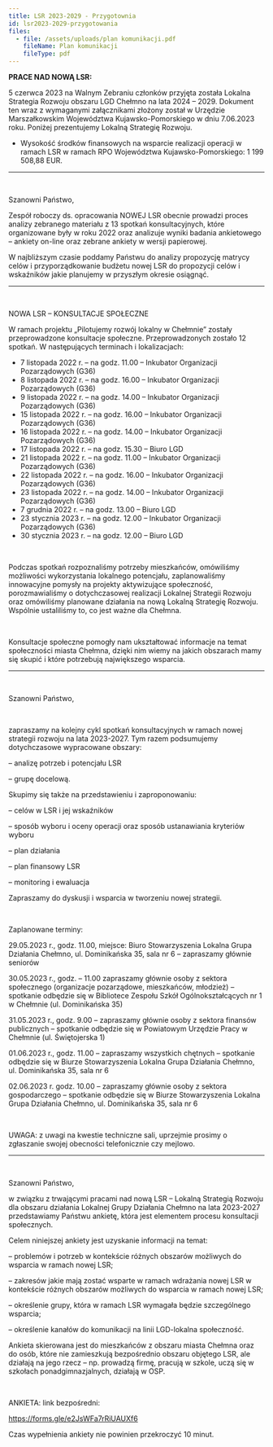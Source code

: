 ```yaml
---
title: LSR 2023-2029 - Przygotownia
id: lsr2023-2029-przygotowania
files:
  - file: /assets/uploads/plan komunikacji.pdf
    fileName: Plan komunikacji
    fileType: pdf
---
```

**PRACE NAD NOWĄ LSR:**

5 czerwca 2023 na Walnym Zebraniu członków przyjęta została Lokalna Strategia Rozwoju obszaru LGD Chełmno na lata 2024 – 2029. Dokument ten wraz z wymaganymi załącznikami złożony został w Urzędzie Marszałkowskim Województwa Kujawsko-Pomorskiego w dniu 7.06.2023 roku. Poniżej prezentujemy Lokalną Strategię Rozwoju.

* Wysokość środków finansowych na wsparcie realizacji operacji w ramach LSR w ramach RPO Województwa Kujawsko-Pomorskiego: 1 199 508,88 EUR.

<hr>

<br>

Szanowni Państwo,

Zespół roboczy ds. opracowania NOWEJ LSR obecnie prowadzi proces analizy zebranego materiału z 13 spotkań konsultacyjnych, które organizowane były w roku 2022 oraz analizuje wyniki badania ankietowego – ankiety on-line oraz zebrane ankiety w wersji papierowej.

W najbliższym czasie poddamy Państwu do analizy propozycję matrycy celów i przyporządkowanie budżetu nowej LSR do propozycji celów i wskaźników jakie planujemy w przyszłym okresie osiągnąć.

<hr>

<br>

NOWA LSR – KONSULTACJE SPOŁECZNE

W ramach projektu „Pilotujemy rozwój lokalny w Chełmnie” zostały przeprowadzone konsultacje społeczne. Przeprowadzonych zostało 12 spotkań. W następujących terminach i lokalizacjach:  

* 7 listopada 2022 r. – na godz. 11.00 – Inkubator Organizacji Pozarządowych (G36) 
* 8 listopada 2022 r. – na godz. 16.00 – Inkubator Organizacji Pozarządowych (G36)
* 9 listopada 2022 r. – na godz. 14.00 – Inkubator Organizacji Pozarządowych (G36)
* 15 listopada 2022 r. – na godz. 16.00 – Inkubator Organizacji Pozarządowych (G36)
* 16 listopada 2022 r. – na godz. 14.00 – Inkubator Organizacji Pozarządowych (G36)
* 17 listopada 2022 r. – na godz. 15.30 – Biuro LGD 
* 21 listopada 2022 r. – na godz. 11.00 – Inkubator Organizacji Pozarządowych (G36)
* 22 listopada 2022 r. – na godz. 16.00 – Inkubator Organizacji Pozarządowych (G36) 
* 23 listopada 2022 r. – na godz. 14.00 – Inkubator Organizacji Pozarządowych (G36) 
* 7 grudnia 2022 r. – na godz. 13.00 – Biuro LGD 
* 23 stycznia 2023 r. – na godz. 12.00 – Inkubator Organizacji Pozarządowych (G36) 
* 30 stycznia 2023 r. – na godz. 12.00 – Biuro LGD 

<br>

Podczas spotkań rozpoznaliśmy potrzeby mieszkańców, omówiliśmy możliwości wykorzystania lokalnego potencjału, zaplanowaliśmy innowacyjne pomysły na projekty aktywizujące społeczność, porozmawialiśmy o dotychczasowej realizacji Lokalnej Strategii Rozwoju oraz omówiliśmy planowane działania na nową Lokalną Strategię Rozwoju. Wspólnie ustaliliśmy to, co jest ważne dla Chełmna.

<br>

Konsultacje społeczne pomogły nam ukształtować informacje na temat społeczności miasta Chełmna, dzięki nim wiemy na jakich obszarach mamy się skupić i które potrzebują największego wsparcia.

<hr>

<br>

Szanowni Państwo,

<br>

zapraszamy na kolejny cykl spotkań konsultacyjnych w ramach nowej strategii rozwoju na lata 2023-2027. Tym razem podsumujemy dotychczasowe wypracowane obszary:

– analizę potrzeb i potencjału LSR

– grupę docelową.

Skupimy się także na przedstawieniu i zaproponowaniu:

– celów w LSR i jej wskaźników

– sposób wyboru i oceny operacji oraz sposób ustanawiania kryteriów wyboru

– plan działania

– plan finansowy LSR

– monitoring i ewaluacja

Zapraszamy do dyskusji i wsparcia w tworzeniu nowej strategii.

<br>

Zaplanowane terminy:

29.05.2023 r., godz. 11.00, miejsce: Biuro Stowarzyszenia Lokalna Grupa Działania Chełmno, ul. Dominikańska 35, sala nr 6 – zapraszamy głównie seniorów

30.05.2023 r., godz. – 11.00 zapraszamy głównie osoby z sektora społecznego (organizacje pozarządowe, mieszkańców, młodzież) – spotkanie odbędzie się w Bibliotece Zespołu Szkół Ogólnokształcących nr 1 w Chełmnie  (ul. Dominikańska 35)

31.05.2023 r., godz. 9.00 – zapraszamy głównie osoby z sektora finansów publicznych – spotkanie odbędzie się w Powiatowym Urzędzie Pracy w Chełmnie (ul. Świętojerska 1)

01.06.2023 r., godz. 11.00 – zapraszamy wszystkich chętnych – spotkanie odbędzie się w Biurze Stowarzyszenia Lokalna Grupa Działania Chełmno, ul. Dominikańska 35, sala nr 6

02.06.2023 r. godz. 10.00 – zapraszamy głównie osoby z sektora gospodarczego – spotkanie odbędzie się w Biurze Stowarzyszenia Lokalna Grupa Działania Chełmno, ul. Dominikańska 35, sala nr 6

<br>

UWAGA: z uwagi na kwestie techniczne sali, uprzejmie prosimy o zgłaszanie swojej obecności telefonicznie czy mejlowo.

<hr>

<br>

Szanowni Państwo,

w związku z trwającymi pracami nad nową LSR – Lokalną Strategią Rozwoju dla obszaru działania Lokalnej Grupy Działania Chełmno na lata 2023-2027 przedstawiamy Państwu ankietę, która jest elementem procesu konsultacji społecznych.

Celem niniejszej ankiety jest uzyskanie informacji na temat:

– problemów i potrzeb w kontekście różnych obszarów możliwych do wsparcia w ramach nowej LSR;

– zakresów jakie mają zostać wsparte w ramach wdrażania nowej LSR w kontekście różnych obszarów możliwych do wsparcia w ramach nowej LSR;

– określenie grupy, która w ramach LSR wymagała będzie szczególnego wsparcia;

– określenie kanałów do komunikacji na linii LGD-lokalna społeczność.

Ankieta skierowana jest do mieszkańców z obszaru miasta Chełmna oraz do osób, które nie zamieszkują bezpośrednio obszaru objętego LSR, ale działają na jego rzecz – np. prowadzą firmę, pracują w szkole, uczą się w szkołach ponadgimnazjalnych, działają w OSP.

<br>

ANKIETA: link bezpośredni:

<https://forms.gle/e2JsWFa7rRiUAUXf6>

Czas wypełnienia ankiety nie powinien przekroczyć 10 minut.
